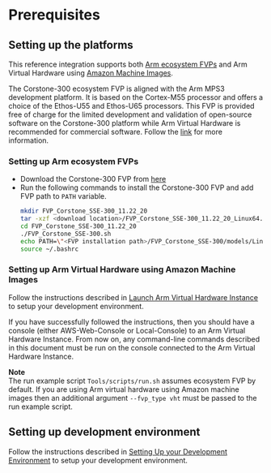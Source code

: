 # Prerequisites

## Setting up the platforms

This reference integration supports both [Arm ecosystem FVPs](https://developer.arm.com/downloads/-/arm-ecosystem-fvps)
and Arm Virtual Hardware using [Amazon Machine Images](#setting-up-arm-virtual-hardware-using-amazon-machine-images).

The Corstone-300 ecosystem FVP is aligned with the Arm MPS3 development
platform. It is based on the Cortex-M55 processor and offers a choice of the
Ethos-U55 and Ethos-U65 processors. This FVP is provided free of charge for the
limited development and validation of open-source software on the Corstone-300
platform while Arm Virtual Hardware is recommended for commercial software.
Follow the [link](https://developer.arm.com/downloads/-/arm-ecosystem-fvps) for
more information.

### Setting up Arm ecosystem FVPs

* Download the Corstone-300 FVP from [here](https://developer.arm.com/downloads/-/arm-ecosystem-fvps)
* Run the following commands to install the Corstone-300 FVP and add FVP path
  to `PATH` variable.
    ```bash
    mkdir FVP_Corstone_SSE-300_11.22_20
    tar -xzf <download location>/FVP_Corstone_SSE-300_11.22_20_Linux64.tgz -C FVP_Corstone_SSE-300_11.22_20
    cd FVP_Corstone_SSE-300_11.22_20
    ./FVP_Corstone_SSE-300.sh
    echo PATH=\"<FVP installation path>/FVP_Corstone_SSE-300/models/Linux64_GCC-9.3:\$PATH\" >> ~/.bashrc
    source ~/.bashrc
    ```

### Setting up Arm Virtual Hardware using Amazon Machine Images

Follow the instructions described in [Launch Arm Virtual Hardware Instance](setting-up-arm-virtual-hardware.md)
to setup your development environment.

If you have successfully followed the instructions, then you should have a
console (either AWS-Web-Console or Local-Console) to an Arm Virtual Hardware
Instance. From now on, any command-line commands described in this document
must be run on the console connected to the Arm Virtual Hardware Instance.

**Note**  
The run example script `Tools/scripts/run.sh` assumes ecosystem FVP by default.
If you are using Arm virtual hardware using Amazon machine images then an
additional argument `--fvp_type vht` must be passed to the run example script.

## Setting up development environment

Follow the instructions described in [Setting Up your Development Environment](development-environment.md)
to setup your development environment.
